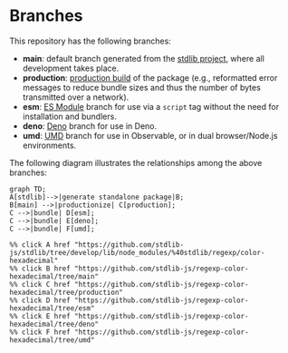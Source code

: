 <!--

@license Apache-2.0

Copyright (c) 2022 The Stdlib Authors.

Licensed under the Apache License, Version 2.0 (the "License");
you may not use this file except in compliance with the License.
You may obtain a copy of the License at

    http://www.apache.org/licenses/LICENSE-2.0

Unless required by applicable law or agreed to in writing, software
distributed under the License is distributed on an "AS IS" BASIS,
WITHOUT WARRANTIES OR CONDITIONS OF ANY KIND, either express or implied.
See the License for the specific language governing permissions and
limitations under the License.

-->

# Branches

This repository has the following branches:

-   **main**: default branch generated from the [stdlib project][stdlib-url], where all development takes place.
-   **production**: [production build][production-url] of the package (e.g., reformatted error messages to reduce bundle sizes and thus the number of bytes transmitted over a network).
-   **esm**: [ES Module][esm-url] branch for use via a `script` tag without the need for installation and bundlers.
-   **deno**: [Deno][deno-url] branch for use in Deno.
-   **umd**: [UMD][umd-url] branch for use in Observable, or in dual browser/Node.js environments.

The following diagram illustrates the relationships among the above branches:

```mermaid
graph TD;
A[stdlib]-->|generate standalone package|B;
B[main] -->|productionize| C[production];
C -->|bundle| D[esm];
C -->|bundle| E[deno];
C -->|bundle| F[umd];

%% click A href "https://github.com/stdlib-js/stdlib/tree/develop/lib/node_modules/%40stdlib/regexp/color-hexadecimal"
%% click B href "https://github.com/stdlib-js/regexp-color-hexadecimal/tree/main"
%% click C href "https://github.com/stdlib-js/regexp-color-hexadecimal/tree/production"
%% click D href "https://github.com/stdlib-js/regexp-color-hexadecimal/tree/esm"
%% click E href "https://github.com/stdlib-js/regexp-color-hexadecimal/tree/deno"
%% click F href "https://github.com/stdlib-js/regexp-color-hexadecimal/tree/umd"
```

[stdlib-url]: https://github.com/stdlib-js/stdlib/tree/develop/lib/node_modules/%40stdlib/regexp/color-hexadecimal
[production-url]: https://github.com/stdlib-js/regexp-color-hexadecimal/tree/production
[deno-url]: https://github.com/stdlib-js/regexp-color-hexadecimal/tree/deno
[umd-url]: https://github.com/stdlib-js/regexp-color-hexadecimal/tree/umd
[esm-url]: https://github.com/stdlib-js/regexp-color-hexadecimal/tree/esm
